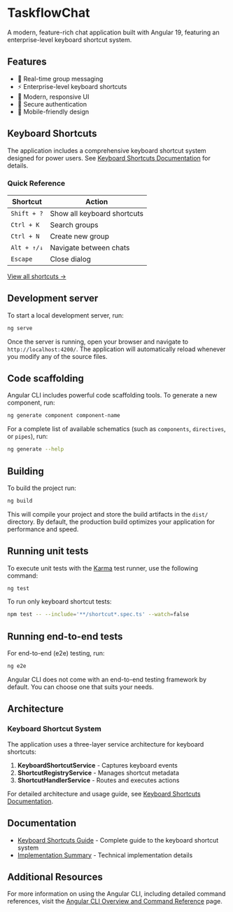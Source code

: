 # TaskflowChat

A modern, feature-rich chat application built with Angular 19, featuring an enterprise-level keyboard shortcut system.

## Features

- 💬 Real-time group messaging
- ⚡ Enterprise-level keyboard shortcuts
- 🎨 Modern, responsive UI
- 🔐 Secure authentication
- 📱 Mobile-friendly design

## Keyboard Shortcuts

The application includes a comprehensive keyboard shortcut system designed for power users. See [Keyboard Shortcuts Documentation](docs/KEYBOARD_SHORTCUTS.md) for details.

### Quick Reference

| Shortcut | Action |
|----------|--------|
| `Shift + ?` | Show all keyboard shortcuts |
| `Ctrl + K` | Search groups |
| `Ctrl + N` | Create new group |
| `Alt + ↑/↓` | Navigate between chats |
| `Escape` | Close dialog |

[View all shortcuts →](docs/KEYBOARD_SHORTCUTS.md)

## Development server

To start a local development server, run:

```bash
ng serve
```

Once the server is running, open your browser and navigate to `http://localhost:4200/`. The application will automatically reload whenever you modify any of the source files.

## Code scaffolding

Angular CLI includes powerful code scaffolding tools. To generate a new component, run:

```bash
ng generate component component-name
```

For a complete list of available schematics (such as `components`, `directives`, or `pipes`), run:

```bash
ng generate --help
```

## Building

To build the project run:

```bash
ng build
```

This will compile your project and store the build artifacts in the `dist/` directory. By default, the production build optimizes your application for performance and speed.

## Running unit tests

To execute unit tests with the [Karma](https://karma-runner.github.io) test runner, use the following command:

```bash
ng test
```

To run only keyboard shortcut tests:

```bash
npm test -- --include='**/shortcut*.spec.ts' --watch=false
```

## Running end-to-end tests

For end-to-end (e2e) testing, run:

```bash
ng e2e
```

Angular CLI does not come with an end-to-end testing framework by default. You can choose one that suits your needs.

## Architecture

### Keyboard Shortcut System

The application uses a three-layer service architecture for keyboard shortcuts:

1. **KeyboardShortcutService** - Captures keyboard events
2. **ShortcutRegistryService** - Manages shortcut metadata
3. **ShortcutHandlerService** - Routes and executes actions

For detailed architecture and usage guide, see [Keyboard Shortcuts Documentation](docs/KEYBOARD_SHORTCUTS.md).

## Documentation

- [Keyboard Shortcuts Guide](docs/KEYBOARD_SHORTCUTS.md) - Complete guide to the keyboard shortcut system
- [Implementation Summary](docs/KEYBOARD_SHORTCUTS_SUMMARY.md) - Technical implementation details

## Additional Resources

For more information on using the Angular CLI, including detailed command references, visit the [Angular CLI Overview and Command Reference](https://angular.dev/tools/cli) page.
